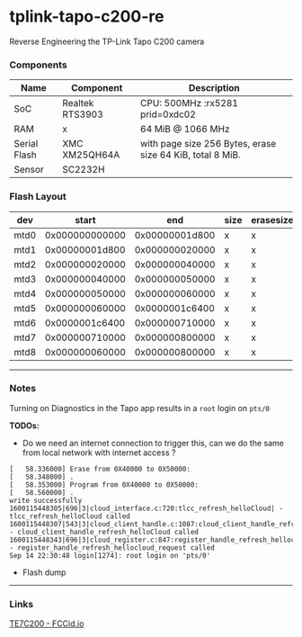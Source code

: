 # tplink-tapo-c200-re
Reverse Engineering the TP-Link Tapo C200 camera


### Components
| Name         | Component           | Description                                               |
| ------------ | -------------       | --------------------------------------------------------- | 
| SoC          | Realtek RTS3903     | CPU: 500MHz :rx5281 prid=0xdc02                           | 
| RAM          | x                   | 64 MiB @ 1066 MHz                                         |
| Serial Flash | XMC XM25QH64A       | with page size 256 Bytes, erase size 64 KiB, total 8 MiB. |
| Sensor       | SC2232H             |                                                           | 

### Flash Layout

| dev	  | start	           | end              | size            |  erasesize    | name          |
| ----- | ---------------  | ---------------- | --------------- | ------------- | ------------- | 
| mtd0	| 0x000000000000   | 0x00000001d800   | x               | x	            | factory_boot  |
| mtd1	| 0x00000001d800   | 0x000000020000   | x               | x             | factory_info  |
| mtd2	| 0x000000020000   | 0x000000040000   | x               | x	            | art           |
| mtd3	| 0x000000040000   | 0x000000050000   | x               | x             | config        |
| mtd4	| 0x000000050000   | 0x000000060000   | x               | x             | boot          |
| mtd5  | 0x000000060000   | 0x0000001c6400   | x               | x             | kernel        | 
| mtd6  | 0x0000001c6400   | 0x000000710000   | x               | x             | rootfs        |
| mtd7  | 0x000000710000   | 0x000000800000   | x               | x             | rootfs_data   | 
| mtd8  | 0x000000060000   | 0x000000800000   | x               | x             | firmware      |


- - - - -

### Notes

Turning on Diagnostics in the Tapo app results in a `root` login on `pts/0`

**TODOs:**
* Do we need an internet connection to trigger this, can we do the same from local network with internet access ?  

```
[   58.336000] Erase from 0X40000 to 0X50000:
[   58.348000] .
[   58.353000] Program from 0X40000 to 0X50000:
[   58.560000] .
write successfully
1600115448305|696|3|cloud_interface.c:720:tlcc_refresh_helloCloud| - tlcc_refresh_helloCloud called
1600115448307|543|3|cloud_client_handle.c:1087:cloud_client_handle_refresh_helloCloud| - cloud_client_handle_refresh_helloCloud called
1600115448343|696|3|cloud_register.c:847:register_handle_refresh_hellocloud_request| - register_handle_refresh_hellocloud_request called
Sep 14 22:30:48 login[1274]: root login on 'pts/0'
```
* Flash dump

- - - - -

### Links

[TE7C200 - FCCid.io](https://fccid.io/TE7C200)
